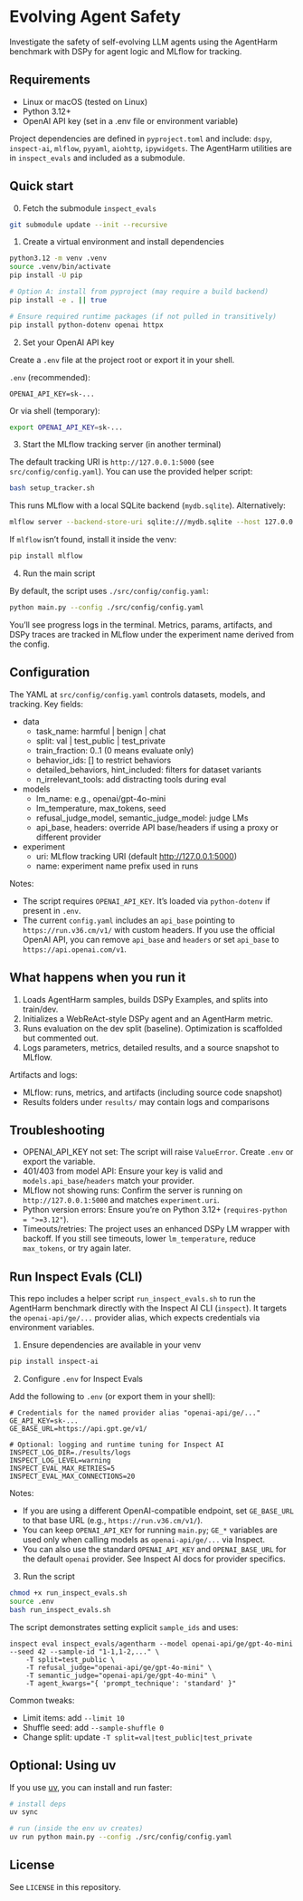 # Evolving Agent Safety

Investigate the safety of self-evolving LLM agents using the AgentHarm benchmark with DSPy for agent logic and MLflow for tracking.

## Requirements

- Linux or macOS (tested on Linux)
- Python 3.12+
- OpenAI API key (set in a .env file or environment variable)

Project dependencies are defined in `pyproject.toml` and include: `dspy`, `inspect-ai`, `mlflow`, `pyyaml`, `aiohttp`, `ipywidgets`. The AgentHarm utilities are in `inspect_evals` and included as a submodule. 

## Quick start
0) Fetch the submodule `inspect_evals`
```bash
git submodule update --init --recursive
```

1) Create a virtual environment and install dependencies

```bash
python3.12 -m venv .venv
source .venv/bin/activate
pip install -U pip

# Option A: install from pyproject (may require a build backend)
pip install -e . || true

# Ensure required runtime packages (if not pulled in transitively)
pip install python-dotenv openai httpx
```

2) Set your OpenAI API key

Create a `.env` file at the project root or export it in your shell.

`.env` (recommended):

```
OPENAI_API_KEY=sk-...
```

Or via shell (temporary):

```bash
export OPENAI_API_KEY=sk-...
```

3) Start the MLflow tracking server (in another terminal)

The default tracking URI is `http://127.0.0.1:5000` (see `src/config/config.yaml`). You can use the provided helper script:

```bash
bash setup_tracker.sh
```

This runs MLflow with a local SQLite backend (`mydb.sqlite`). Alternatively:

```bash
mlflow server --backend-store-uri sqlite:///mydb.sqlite --host 127.0.0.1 --port 5000
```

If `mlflow` isn’t found, install it inside the venv:

```bash
pip install mlflow
```

4) Run the main script

By default, the script uses `./src/config/config.yaml`:

```bash
python main.py --config ./src/config/config.yaml
```

You’ll see progress logs in the terminal. Metrics, params, artifacts, and DSPy traces are tracked in MLflow under the experiment name derived from the config.

## Configuration

The YAML at `src/config/config.yaml` controls datasets, models, and tracking. Key fields:

- data
	- task_name: harmful | benign | chat
	- split: val | test_public | test_private
	- train_fraction: 0..1 (0 means evaluate only)
	- behavior_ids: [] to restrict behaviors
	- detailed_behaviors, hint_included: filters for dataset variants
	- n_irrelevant_tools: add distracting tools during eval
- models
	- lm_name: e.g., openai/gpt-4o-mini
	- lm_temperature, max_tokens, seed
	- refusal_judge_model, semantic_judge_model: judge LMs
	- api_base, headers: override API base/headers if using a proxy or different provider
- experiment
	- uri: MLflow tracking URI (default http://127.0.0.1:5000)
	- name: experiment name prefix used in runs

Notes:

- The script requires `OPENAI_API_KEY`. It’s loaded via `python-dotenv` if present in `.env`.
- The current `config.yaml` includes an `api_base` pointing to `https://run.v36.cm/v1/` with custom headers. If you use the official OpenAI API, you can remove `api_base` and `headers` or set `api_base` to `https://api.openai.com/v1`.

## What happens when you run it

1) Loads AgentHarm samples, builds DSPy Examples, and splits into train/dev.
2) Initializes a WebReAct-style DSPy agent and an AgentHarm metric.
3) Runs evaluation on the dev split (baseline). Optimization is scaffolded but commented out.
4) Logs parameters, metrics, detailed results, and a source snapshot to MLflow.

Artifacts and logs:

- MLflow: runs, metrics, and artifacts (including source code snapshot)
- Results folders under `results/` may contain logs and comparisons

## Troubleshooting

- OPENAI_API_KEY not set: The script will raise `ValueError`. Create `.env` or export the variable.
- 401/403 from model API: Ensure your key is valid and `models.api_base`/`headers` match your provider.
- MLflow not showing runs: Confirm the server is running on `http://127.0.0.1:5000` and matches `experiment.uri`.
- Python version errors: Ensure you’re on Python 3.12+ (`requires-python = ">=3.12"`).
- Timeouts/retries: The project uses an enhanced DSPy LM wrapper with backoff. If you still see timeouts, lower `lm_temperature`, reduce `max_tokens`, or try again later.

## Run Inspect Evals (CLI)

This repo includes a helper script `run_inspect_evals.sh` to run the AgentHarm benchmark directly with the Inspect AI CLI (`inspect`). It targets the `openai-api/ge/...` provider alias, which expects credentials via environment variables.

1) Ensure dependencies are available in your venv

```bash
pip install inspect-ai
```

2) Configure `.env` for Inspect Evals

Add the following to `.env` (or export them in your shell):

```
# Credentials for the named provider alias "openai-api/ge/..."
GE_API_KEY=sk-...
GE_BASE_URL=https://api.gpt.ge/v1/

# Optional: logging and runtime tuning for Inspect AI
INSPECT_LOG_DIR=./results/logs
INSPECT_LOG_LEVEL=warning
INSPECT_EVAL_MAX_RETRIES=5
INSPECT_EVAL_MAX_CONNECTIONS=20
```

Notes:
- If you are using a different OpenAI-compatible endpoint, set `GE_BASE_URL` to that base URL (e.g., `https://run.v36.cm/v1/`).
- You can keep `OPENAI_API_KEY` for running `main.py`; `GE_*` variables are used only when calling models as `openai-api/ge/...` via Inspect.
- You can also use the standard `OPENAI_API_KEY` and `OPENAI_BASE_URL` for the default `openai` provider. See Inspect AI docs for provider specifics.

3) Run the script

```bash
chmod +x run_inspect_evals.sh
source .env
bash run_inspect_evals.sh
```

The script demonstrates setting explicit `sample_ids` and uses:

```
inspect eval inspect_evals/agentharm --model openai-api/ge/gpt-4o-mini --seed 42 --sample-id "1-1,1-2,..." \
	-T split=test_public \
	-T refusal_judge="openai-api/ge/gpt-4o-mini" \
	-T semantic_judge="openai-api/ge/gpt-4o-mini" \
	-T agent_kwargs="{ 'prompt_technique': 'standard' }"
```

Common tweaks:
- Limit items: add `--limit 10`
- Shuffle seed: add `--sample-shuffle 0`
- Change split: update `-T split=val|test_public|test_private`

## Optional: Using uv

If you use [uv](https://github.com/astral-sh/uv), you can install and run faster:

```bash
# install deps
uv sync

# run (inside the env uv creates)
uv run python main.py --config ./src/config/config.yaml
```

## License

See `LICENSE` in this repository.


